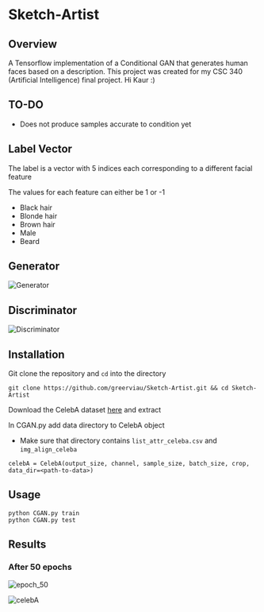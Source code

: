 # Sketch-Artist

## Overview
A Tensorflow implementation of a Conditional GAN that generates human faces based on a description. This project was created for my CSC 340 (Artificial Intelligence) final project. Hi Kaur :)

## TO-DO
* Does not produce samples accurate to condition yet

## Label Vector
The label is a vector with 5 indices each corresponding to a different facial feature

The values for each feature can either be 1 or -1
* Black hair
* Blonde hair
* Brown hair
* Male
* Beard

## Generator

![Generator](https://user-images.githubusercontent.com/36581610/56740551-27cf2c00-673f-11e9-9459-ac9cfde16da1.png)

## Discriminator

![Discriminator](https://user-images.githubusercontent.com/36581610/56740614-48978180-673f-11e9-8e22-16d22ff39411.png)

## Installation
Git clone the repository and ```cd``` into the directory
```
git clone https://github.com/greerviau/Sketch-Artist.git && cd Sketch-Artist
```
Download the CelebA dataset [here](https://www.kaggle.com/jessicali9530/celeba-dataset) and extract

In CGAN.py add data directory to CelebA object
* Make sure that directory contains ```list_attr_celeba.csv``` and ```img_align_celeba```
```
celebA = CelebA(output_size, channel, sample_size, batch_size, crop, data_dir=<path-to-data>)
```

## Usage

```
python CGAN.py train
python CGAN.py test
```

## Results
### After 50 epochs
![epoch_50](https://user-images.githubusercontent.com/36581610/56628543-3969e400-6618-11e9-8438-12fa05be2e42.jpg)

![celebA](https://user-images.githubusercontent.com/36581610/56629037-150f0700-661a-11e9-89bd-ebfa1f8aa0a4.gif)

